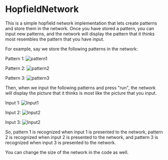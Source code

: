 # HopfieldNetwork

This is a simple hopfield network implementation that lets create patterns and store them in the network.  Once you have stored a pattern, you can input new patterns, and the network will display the pattern that it thinks most resembles the pattern that you have input.


For example, say we store the following patterns in the network:

Pattern 1: 
![pattern1](https://github.com/psoren/HopfieldNetwork/blob/master/pattern1.png)

Pattern 2: 
![pattern2](https://github.com/psoren/HopfieldNetwork/blob/master/pattern2.png)

Pattern 3: 
![pattern3](https://github.com/psoren/HopfieldNetwork/blob/master/pattern3.png)

Then, when we input the following patterns and press "run", the network will display the picture that it thinks is most like the picture that you input.

Input 1: 
![Input1](https://github.com/psoren/HopfieldNetwork/blob/master/recreation1.png)

Input 2: 
![Input2](https://github.com/psoren/HopfieldNetwork/blob/master/recreation2.png)

Input 3: 
![Input2](https://github.com/psoren/HopfieldNetwork/blob/master/recreation3.png)

So, pattern 1 is recognized when input 1 is presented to the network, pattern 2 is recognized when input 2 is presented to the network, and pattern 3 is recognized when input 3 is presented to the network.

You can change the size of the network in the code as well.
